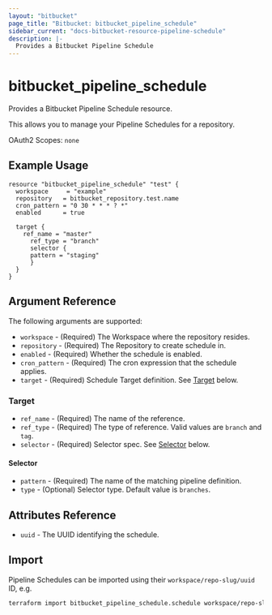 ```yaml
---
layout: "bitbucket"
page_title: "Bitbucket: bitbucket_pipeline_schedule"
sidebar_current: "docs-bitbucket-resource-pipeline-schedule"
description: |-
  Provides a Bitbucket Pipeline Schedule
---
```


# bitbucket\_pipeline\_schedule

Provides a Bitbucket Pipeline Schedule resource.

This allows you to manage your Pipeline Schedules for a repository.

OAuth2 Scopes: `none`

## Example Usage

```hcl
resource "bitbucket_pipeline_schedule" "test" {
  workspace     = "example"
  repository   = bitbucket_repository.test.name
  cron_pattern = "0 30 * * * ? *"
  enabled      = true

  target {
    ref_name = "master"
	  ref_type = "branch"
	  selector {
      pattern = "staging"
	  }
  }
}
```

## Argument Reference

The following arguments are supported:

* `workspace` - (Required) The Workspace where the repository resides.
* `repository` - (Required) The Repository to create schedule in.
* `enabled` - (Required) Whether the schedule is enabled.
* `cron_pattern` - (Required) The cron expression that the schedule applies.
* `target` - (Required) Schedule Target definition. See [Target](#target) below.

### Target

* `ref_name` - (Required) The name of the reference.
* `ref_type` - (Required) The type of reference. Valid values are `branch` and `tag`.
* `selector` - (Required) Selector spec. See [Selector](#selector) below.

#### Selector

* `pattern` - (Required) The name of the matching pipeline definition.
* `type` - (Optional) Selector type. Default value is `branches`.

## Attributes Reference

* `uuid` - The UUID identifying the schedule.

## Import

Pipeline Schedules can be imported using their `workspace/repo-slug/uuid` ID, e.g.

```sh
terraform import bitbucket_pipeline_schedule.schedule workspace/repo-slug/uuid
```
